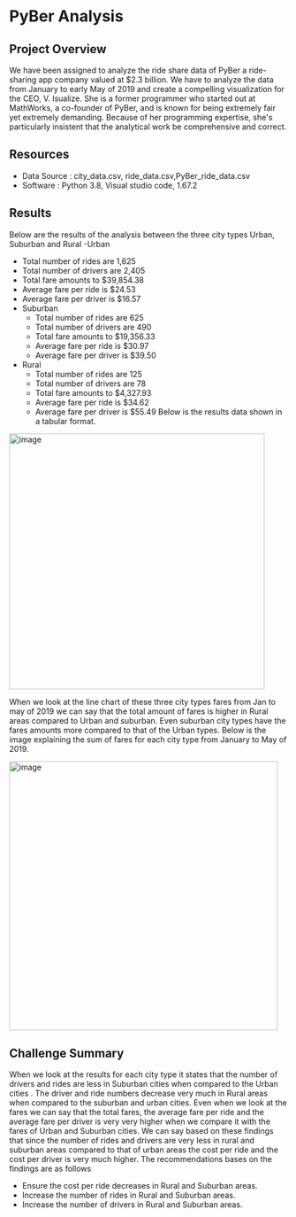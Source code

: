# PyBer Analysis

## Project Overview
We have been assigned to analyze the ride share data  of PyBer a ride-sharing app company valued at $2.3 billion. We have to analyze the data from January to early May of 2019 and create a compelling visualization for the CEO, V. Isualize. She is a former programmer who started out at MathWorks, 
a co-founder of PyBer, and is known for being extremely fair yet extremely demanding. Because of her programming expertise, she's particularly insistent that the analytical work be comprehensive and correct. 

## Resources
- Data Source : city_data.csv, ride_data.csv,PyBer_ride_data.csv
- Software    : Python 3.8, Visual studio code, 1.67.2

## Results 
Below are the results of the analysis between the three city types Urban, Suburban and Rural
-Urban
  - Total number of rides are 1,625
  - Total number of drivers are 2,405
  - Total fare amounts to $39,854.38	
  - Average fare per ride is $24.53
  - Average fare per driver is $16.57
- Suburban 
  - Total number of rides are 625
  - Total number of drivers are 490
  - Total fare amounts to $19,356.33		
  - Average fare per ride is $30.97
  - Average fare per driver is $39.50
- Rural 
  - Total number of rides are 125
  - Total number of drivers are 78
  - Total fare amounts to $4,327.93		
  - Average fare per ride is $34.62
  - Average fare per driver is $55.49
Below is the results data shown in a tabular format.

<img width="462" alt="image" src="https://user-images.githubusercontent.com/104597335/172661066-b609fc39-d7d5-4cde-b40c-efb46f406663.png">



When we look at the line chart of these three city types fares from Jan to may of 2019 we can say that the total amount of fares is higher in Rural areas compared to Urban and suburban. Even suburban city types have the fares amounts more compared to that of the Urban types. 
Below is the image explaining the sum of fares for each city type from January to May of 2019.

<img width="486" alt="image" src="https://user-images.githubusercontent.com/104597335/172660828-d96c10e1-13dc-49d0-a2d6-71fc0bce4045.png">


## Challenge Summary
When we look at the results for each city type it states that the number of drivers and rides are less in Suburban cities when compared to the Urban cities . The driver and ride numbers decrease very much in Rural areas when compared to the suburban and urban cities. Even when we look at the fares we can say that the total fares, the average fare per ride and the average fare per driver is very very higher when we compare it with the fares of Urban and Suburban cities. We can say based on these findings that since the number of rides and drivers are very less in rural and suburban areas compared to that of urban areas the cost per ride and the cost per driver is very much higher.
The recommendations bases on the findings are as follows
- Ensure the cost per ride decreases in Rural and Suburban areas.
- Increase the number of rides in Rural and Suburban areas.
- Increase the number of drivers in Rural and Suburban areas.
